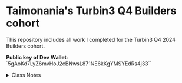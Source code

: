 # Taimonania's Turbin3 Q4 Builders cohort

This repository includes all work I completed for the Turbin3 Q4 2024 Builders cohort.

**Public key of Dev Wallet**: `5gAoKd7LyZ6mvHoJ2cBNwsL871NE6kKgYMSYEdRs4j33``

<details>
  <summary>Class Notes</summary>

## Week 1: Class 1

We learned how to create a new SPL token, how to mint it to a Token Account of our dev wallet and how to transfer it to another Token Account.

### Create, Mint and Transfer SPL tokens

<img src="./assets/images/readme/spl-token.png" alt="Token TAIMO" width="150" style="padding-bottom: 10px;"/>

Token address: `FUYXdt7JvuctJzUYFCjUQscUeK26vFNCE6zt9r5D1xnC`

[Created an SPL token](https://explorer.solana.com/tx/5K2wszMYqzM9rMZkZtBNyxvCamGG6u3yCBC2rcZGtAXocsCNHYVugfL3VRcKarGeYupRpoLVGBa28jDg1ycwbpXG?cluster=devnet) on devnet, [Initialized Token Account](https://explorer.solana.com/tx/3ezysbTjSXpyVkkVtDCZz4HeYiP5YiVxkuguUPgy7hCCPQjYessCXwhRZcmGZFm2Ngu35SgfByUBbMQonJVCww1G?cluster=devnet) for my Dev Wallet, [Minted 1 TAIMO](https://explorer.solana.com/tx/3cwjjzqD49VZyWsiMtK95ntAhGE3CVmYjHFo4U3DCwtAzGA7HtzADRvQWHBJWqepvTsrGGz2xwzdPLW5vsqpp3Zr?cluster=devnet) into my Dev Wallet.

Related files:

- `solana-starter/ts/cluster1/spl_init.ts`
- `solana-starter/ts/cluster1/spl_mint.ts`
- `solana-starter/ts/cluster1/spl_transfer.ts`

## Week 1: Class 2

Nick from Solana Foundation did a talk about Blinks. Homework was to add metadata to our SPL token using the umi library.

### Add Metadata to SPL token

[Attach Metadata](https://explorer.solana.com/tx/5AVd7cH2nHpxL18Xk6DJKmWAN3iKDKGQMBeQZcxYnafKpvNxUwiJ1FPpyR9nm3yG1TbUNMu8JcHKWHmicaogyGdS?cluster=devnet) to the SPL token TAIMO.

Related files:

- `solana-starter/ts/cluster1/spl_metadata.ts`

## Week 1: Class 3

Learned how to create and mint an NFT using the metaplex standard. Minted a bunch of different NFTs (mostly Rug-related) and some traded them for devnet SOL.

1. Upload NFT image to arweave using irys
2. Upload metadata json to arweave using irys
3. Mint NFT with URI to the metadata json attached

### Create NFT with Metadata and Mint it

I created many different NFTs, here is the best. [Click here(https://explorer.solana.com/tx/rBAFuxhvPfVqSQLLnV4LZJBoL2xTdniT23Lg8c3T9tTF8Wpcj4UVotjDU6xrPBZtDCDqyzeZPLfRiu3HQ8WUgnx?cluster=devnet)] for the mint transaction.

#### Turbin3 Rug

<img src="./assets/images/readme/turbin3-rug.png" alt="Token TAIMO" width="200" style="padding-bottom: 10px;"/>

NFT Address: `GzGMnubLCMhDrJyF81k8c2C5d8P5aLdRKxAWJEXXDQr1`

Related files:

- `solana-starter/ts/cluster1/nft_image.ts`
- `solana-starter/ts/cluster1/nft_metadata.ts`
- `solana-starter/ts/cluster1/nft_mint.ts`

</details>
